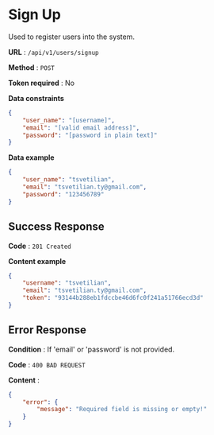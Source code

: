 # Sign Up

Used to register users into the system.

**URL** : `/api/v1/users/signup`

**Method** : `POST`

**Token required** : No

**Data constraints**

```json
{
    "user_name": "[username]",
    "email": "[valid email address]",
    "password": "[password in plain text]"
}
```

**Data example**

```json
{
    "user_name": "tsvetilian",
    "email": "tsvetilian.ty@gmail.com",
    "password": "123456789"
}
```

## Success Response

**Code** : `201 Created`

**Content example**

```json
{
    "username": "tsvetilian",
    "email": "tsvetilian.ty@gmail.com",
    "token": "93144b288eb1fdccbe46d6fc0f241a51766ecd3d"
}
```

## Error Response

**Condition** :  If 'email' or 'password' is not provided.

**Code** : `400 BAD REQUEST`

**Content** :

```json
{
    "error": {
        "message": "Required field is missing or empty!"
    }
}
```
